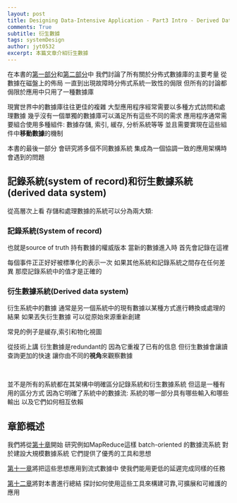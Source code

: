 ```yaml
---
layout: post
title: Designing Data-Intensive Application - Part3 Intro - Derived Data
comments: True 
subtitle: 衍生數據
tags: systemDesign 
author: jyt0532
excerpt: 本篇文章介紹衍生數據
---
```



在本書的[第一部分](/2019/01/26/foundation-of-data-systems/)和[第二部分](/2019/09/27/distributed-data/)中 我們討論了所有關於分佈式數據庫的主要考量 從數據在磁盤上的佈局 一直到出現故障時分佈式系統一致性的侷限 但所有的討論都侷限於應用中只用了一種數據庫

現實世界中的數據庫往往更佳的複雜 大型應用程序經常需要以多種方式訪問和處理數據 幾乎沒有一個單獨的數據庫可以滿足所有這些不同的需求 應用程序通常需要組合使用多種組件: 數據存儲, 索引, 緩存, 分析系統等等 並且需要實現在這些組件中**移動數據**的機制

本書的最後一部分 會研究將多個不同數據系統 集成為一個協調一致的應用架構時會遇到的問題

## 記錄系統(system of record)和衍生數據系統(derived data system)

從高層次上看 存儲和處理數據的系統可以分為兩大類:

### 記錄系統(System of record)

也就是source of truth 持有數據的權威版本 當新的數據進入時 首先會記錄在這裡

每個事件正正好好被標準化的表示一次 如果其他系統和記錄系統之間存在任何差異 那麼記錄系統中的值才是正確的


### 衍生數據系統(Derived data system)

衍生系統中的數據 通常是另一個系統中的現有數據以某種方式進行轉換或處理的結果 如果丟失衍生數據 可以從原始來源重新創建

常見的例子是緩存,索引和物化視圖

從技術上講 衍生數據是redundant的 因為它重複了已有的信息 但衍生數據會讓讀查詢更加的快速 讓你由不同的**視角**來觀察數據


&nbsp;

並不是所有的系統都在其架構中明確區分記錄系統和衍生數據系統 但這是一種有用的區分方式 因為它明確了系統中的數據流: 系統的哪一部分具有哪些輸入和哪些輸出 以及它們如何相互依賴


## 章節概述

我們將從[第十章](/2019/11/24/batch-processing/)開始 研究例如MapReduce這樣 batch-oriented 的數據流系統 對於建設大規模數據系統 它們提供了優秀的工具和思想

[第十一章](/2019/07/14/stream-processing/)將把這些思想應用到流式數據中 使我們能用更低的延遲完成同樣的任務

[第十二章](/2020/05/03/the-future-of-data-system/)將對本書進行總結 探討如何使用這些工具來構建可靠,可擴展和可維護的應用 





